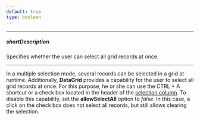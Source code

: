 ```yaml
---
default: true
type: boolean
---
```

---
##### shortDescription
Specifies whether the user can select all grid records at once.

---
In a multiple selection mode, several records can be selected in a grid at runtime. Additionally, **DataGrid** provides a capability for the user to select all grid records at once. For this purpose, he or she can use the CTRL + A shortcut or a check box located in the header of the [selection column](/concepts/10%20UI%20Widgets/70%20Data%20Grid/001%20Visual%20Elements/110%20Selection%20Column.md '/Documentation/Guide/UI_Widgets/Data_Grid/Visual_Elements/#Selection_Column'). To disable this capability, set the **allowSelectAll** option to *false*. In this case, a click on the check box does not select all records, but still allows clearing the selection.